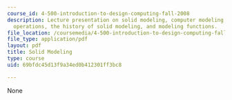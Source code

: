 ```yaml
---
course_id: 4-500-introduction-to-design-computing-fall-2008
description: Lecture presentation on solid modeling, computer modeling, solid modeling
  operations, the history of solid modeling, and modeling functions.
file_location: /coursemedia/4-500-introduction-to-design-computing-fall-2008/69bfdc45d13f9a34ed0b412301ff3bc8_lec2a.pdf
file_type: application/pdf
layout: pdf
title: Solid Modeling
type: course
uid: 69bfdc45d13f9a34ed0b412301ff3bc8

---
```

None